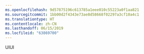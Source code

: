 ```yaml
---
ms.openlocfilehash: 9d57875196c613785a1eee010c55223a0f1aa821
ms.sourcegitcommit: 1bb00d2f4343e73ae8d58668f02297a3cf10a4c1
ms.translationtype: HT
ms.contentlocale: zh-CN
ms.lasthandoff: 06/15/2019
ms.locfileid: "63869700"
---
```

<span data-ttu-id="719d9-101">UI</span><span class="sxs-lookup"><span data-stu-id="719d9-101">UI</span></span>